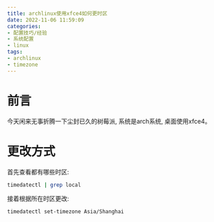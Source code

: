 ```yaml
---
title: archlinux使用xfce4如何更时区
date: 2022-11-06 11:59:09
categories:
- 配置技巧/经验
- 系统配置
- linux
tags:
- archlinux
- timezone
---
```


# 前言

今天闲来无事折腾一下尘封已久的树莓派, 系统是arch系统, 桌面使用xfce4。

# 更改方式

首先查看都有哪些时区:

```sh
timedatectl | grep local
```

接着根据所在时区更改:
```sh
timedatectl set-timezone Asia/Shanghai
```

